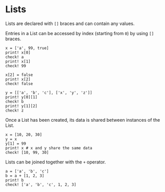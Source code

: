 # Lists

Lists are declared with `[]` braces and can contain any values.

Entries in a List can be accessed by index (starting from `0`) by using `[]`
braces.

```koto
x = ['a', 99, true]
print! x[0]
check! a
print! x[1]
check! 99

x[2] = false
print! x[2]
check! false

y = [['a', 'b', 'c'], ['x', 'y', 'z']]
print! y[0][1] 
check! b
print! y[1][2] 
check! z
```

Once a List has been created, its data is shared between instances of the List.

```koto
x = [10, 20, 30]
y = x
y[1] = 99
print! x # x and y share the same data
check! [10, 99, 30]
```

Lists can be joined together with the `+` operator.

```koto
a = ['a', 'b', 'c']
b = a + [1, 2, 3]
print! b
check! ['a', 'b', 'c', 1, 2, 3]
```
